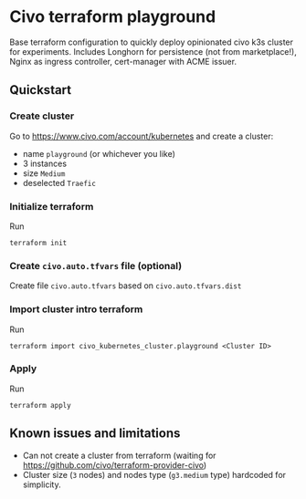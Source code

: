 # Civo terraform playground

Base terraform configuration to quickly deploy opinionated civo k3s cluster for experiments. Includes Longhorn for
persistence (not from marketplace!), Nginx as ingress controller, cert-manager with ACME issuer.

## Quickstart

### Create cluster

Go to https://www.civo.com/account/kubernetes and create a cluster:

- name `playground` (or whichever you like)
- 3 instances
- size `Medium`
- deselected `Traefic`

### Initialize terraform

Run

```shell
terraform init
```

### Create `civo.auto.tfvars` file (optional)

Create file `civo.auto.tfvars` based on `civo.auto.tfvars.dist`

### Import cluster intro terraform

Run

```shell
terraform import civo_kubernetes_cluster.playground <Cluster ID>
```

### Apply

Run

```shell
terraform apply
```

## Known issues and limitations

- Can not create a cluster from terraform (waiting for https://github.com/civo/terraform-provider-civo)
- Cluster size (`3` nodes) and nodes type (`g3.medium` type) hardcoded for simplicity.
